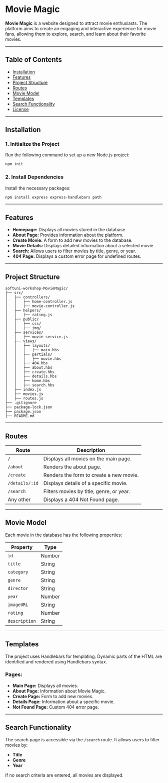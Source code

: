 # Movie Magic

**Movie Magic** is a website designed to attract movie enthusiasts. The platform aims to create an engaging and interactive experience for movie fans, allowing them to explore, search, and learn about their favorite movies.

---

## Table of Contents
- [Installation](#installation)
- [Features](#features)
- [Project Structure](#project-structure)
- [Routes](#routes)
- [Movie Model](#movie-model)
- [Templates](#templates)
- [Search Functionality](#search-functionality)
- [License](#license)

---

## Installation

### 1. Initialize the Project
Run the following command to set up a new Node.js project:
```bash
npm init
```

### 2. Install Dependencies
Install the necessary packages:
```bash
npm install express express-handlebars path
```

---

## Features

- **Homepage:** Displays all movies stored in the database.
- **About Page:** Provides information about the platform.
- **Create Movie:** A form to add new movies to the database.
- **Movie Details:** Displays detailed information about a selected movie.
- **Search:** Allows users to filter movies by title, genre, or year.
- **404 Page:** Displays a custom error page for undefined routes.

---

## Project Structure
```
softuni-workshop-MovieMagic/
├── src/
│   ├── controllers/
│   │   ├── home-controller.js
│   │   ├── movie-controller.js
│   ├── helpers/
│   │   ├── rating.js
│   ├── public/
│   │   ├── css/
│   │   ├── img/
│   ├── services/
│   │   ├── movie-service.js
│   ├── views/
│   │   ├── layouts/
│   │   │   ├── main.hbs
│   │   ├── partials/
│   │   │   ├── movie.hbs
│   │   ├── 404.hbs
│   │   ├── about.hbs
│   │   ├── create.hbs
│   │   ├── details.hbs
│   │   ├── home.hbs
│   │   ├── search.hbs
│   ├── index.js
│   ├── movies.js
│   ├── routes.js
├── .gitignore
├── package-lock.json
├── package.json
├── README.md
```

---

## Routes

| Route          | Description                                     |
|----------------|-------------------------------------------------|
| `/`            | Displays all movies on the main page.           |
| `/about`       | Renders the about page.                        |
| `/create`      | Renders the form to create a new movie.         |
| `/details/:id` | Displays details of a specific movie.           |
| `/search`      | Filters movies by title, genre, or year.        |
| Any other      | Displays a 404 Not Found page.                 |

---

## Movie Model

Each movie in the database has the following properties:

| Property      | Type    |
|---------------|---------|
| `id`          | Number  |
| `title`       | String  |
| `category`    | String  |
| `genre`       | String  |
| `director`    | String  |
| `year`        | Number  |
| `imageURL`    | String  |
| `rating`      | Number  |
| `description` | String  |

---

## Templates
The project uses Handlebars for templating. Dynamic parts of the HTML are identified and rendered using Handlebars syntax.

### Pages:
- **Main Page:** Displays all movies.
- **About Page:** Information about Movie Magic.
- **Create Page:** Form to add new movies.
- **Details Page:** Information about a specific movie.
- **Not Found Page:** Custom 404 error page.

---

## Search Functionality

The search page is accessible via the `/search` route. It allows users to filter movies by:
- **Title**
- **Genre**
- **Year**

If no search criteria are entered, all movies are displayed.